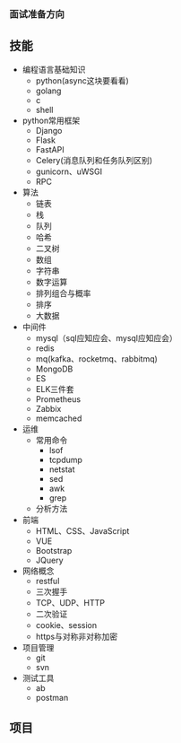 ### 面试准备方向

## 技能
+ 编程语言基础知识
  - python(async这块要看看)
  - golang
  - c
  - shell
+ python常用框架
  - Django
  - Flask
  - FastAPI
  - Celery(消息队列和任务队列区别)
  - gunicorn、uWSGI
  - RPC
+ 算法
  - 链表
  - 栈
  - 队列
  - 哈希
  - 二叉树
  - 数组
  - 字符串
  - 数字运算
  - 排列组合与概率
  - 排序
  - 大数据
+ 中间件
  - mysql（sql应知应会、mysql应知应会）
  - redis
  - mq(kafka、rocketmq、rabbitmq)
  - MongoDB
  - ES
  - ELK三件套
  - Prometheus
  - Zabbix
  - memcached
+ 运维
  - 常用命令
    - lsof
    - tcpdump
    - netstat
    - sed
    - awk
    - grep
  - 分析方法
+ 前端
  - HTML、CSS、JavaScript
  - VUE
  - Bootstrap
  - JQuery
+ 网络概念
  - restful
  - 三次握手
  - TCP、UDP、HTTP
  - 二次验证
  - cookie、session
  - https与对称非对称加密
+ 项目管理
  - git
  - svn
+ 测试工具
  - ab
  - postman
  



## 项目